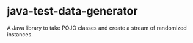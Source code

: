 # java-test-data-generator
A Java library to take POJO classes and create a stream of randomized instances.
